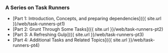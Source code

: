 ### A Series on Task Runners
* [Part 1: Introduction, Concepts, and preparing dependencies]({{ site.url }}/web/task-runners-pt1)
* [Part 2: Grunt Through Some Tasks]({{ site.url }}/web/task-runners-pt2)
* [Part 3: A Refreshing Gulp]({{ site.url }}/web/task-runners-pt3)
* [Part 4: Additional Tasks and Related Topics]({{ site.url }}/web/task-runners-pt4)